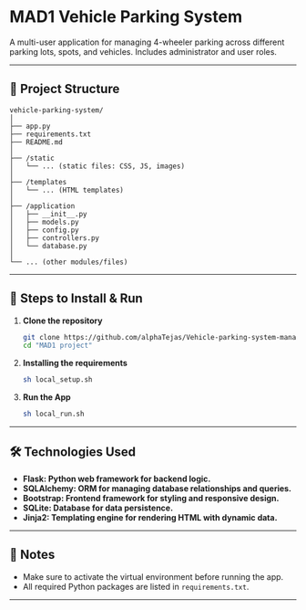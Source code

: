 # MAD1 Vehicle Parking System

A multi-user application for managing 4-wheeler parking across different parking lots, spots, and vehicles. Includes administrator and user roles.

---

## 📁 Project Structure

```
vehicle-parking-system/
│
├── app.py
├── requirements.txt
├── README.md
│
├── /static
│   └── ... (static files: CSS, JS, images)
│
├── /templates
│   └── ... (HTML templates)
│
├── /application
│   ├── __init__.py
│   ├── models.py
│   ├── config.py
│   ├── controllers.py
│   └── database.py
│
└── ... (other modules/files)

```

---

## 🚀 Steps to Install & Run

1. **Clone the repository**
   ```bash
   git clone https://github.com/alphaTejas/Vehicle-parking-system-management.git
   cd "MAD1 project"
   ```

2. **Installing the requirements**
   ```bash
   sh local_setup.sh
   ```

3. **Run the App**
   ```bash
   sh local_run.sh
   ```

---

## 🛠️ Technologies Used

- **Flask: Python web framework for backend logic.**
- **SQLAlchemy: ORM for managing database relationships and queries.**
- **Bootstrap: Frontend framework for styling and responsive design.**
- **SQLite: Database for data persistence.**
- **Jinja2: Templating engine for rendering HTML with dynamic data.**

---

## 📄 Notes

- Make sure to activate the virtual environment before running the app.
- All required Python packages are listed in `requirements.txt`.


---
